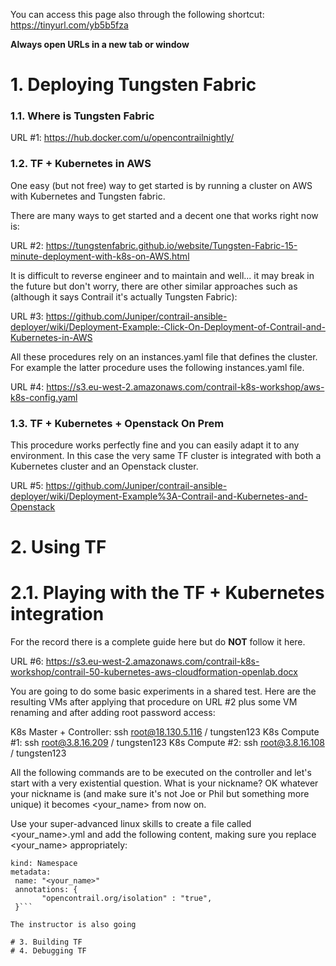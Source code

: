You can access this page also through the following shortcut: https://tinyurl.com/yb5b5fza

**Always open URLs in a new tab or window**

# 1. Deploying Tungsten Fabric

### 1.1. Where is Tungsten Fabric

URL #1: https://hub.docker.com/u/opencontrailnightly/

### 1.2. TF + Kubernetes in AWS

One easy (but not free) way to get started is by running a cluster on AWS with Kubernetes and Tungsten fabric.

There are many ways to get started and a decent one that works right now is:

URL #2: https://tungstenfabric.github.io/website/Tungsten-Fabric-15-minute-deployment-with-k8s-on-AWS.html

It is difficult to reverse engineer and to maintain and well... it may break in the future but don't worry, there are other similar approaches such as (although it says Contrail it's actually Tungsten Fabric):

URL #3: https://github.com/Juniper/contrail-ansible-deployer/wiki/Deployment-Example:-Click-On-Deployment-of-Contrail-and-Kubernetes-in-AWS

All these procedures rely on an instances.yaml file that defines the cluster. For example the latter procedure uses the following instances.yaml file.

URL #4: https://s3.eu-west-2.amazonaws.com/contrail-k8s-workshop/aws-k8s-config.yaml

### 1.3. TF + Kubernetes + Openstack On Prem

This procedure works perfectly fine and you can easily adapt it to any environment. In this case the very same TF cluster is integrated with both a Kubernetes cluster and an Openstack cluster.

URL #5: https://github.com/Juniper/contrail-ansible-deployer/wiki/Deployment-Example%3A-Contrail-and-Kubernetes-and-Openstack

# 2. Using TF

# 2.1. Playing with the TF + Kubernetes integration

For the record there is a complete guide here but do **NOT** follow it here.

URL #6: https://s3.eu-west-2.amazonaws.com/contrail-k8s-workshop/contrail-50-kubernetes-aws-cloudformation-openlab.docx

You are going to do some basic experiments in a shared test. Here are the resulting VMs after applying that procedure on URL #2 plus some VM renaming and after adding root password access:

K8s Master + Controller: ssh root@18.130.5.116 / tungsten123
K8s Compute #1: ssh root@3.8.16.209 / tungsten123
K8s Compute #2: ssh root@3.8.16.108 / tungsten123

All the following commands are to be executed on the controller and let's start with a very existential question. What is your nickname? OK whatever your nickname is (and make sure it's not Joe or Phil but something more unique) it becomes <your_name> from now on.

Use your super-advanced linux skills to create a file called <your_name>.yml and add the following content, making sure you replace <your_name> appropriately:

```apiVersion: v1
kind: Namespace
metadata:
 name: "<your_name>"
 annotations: {
       "opencontrail.org/isolation" : "true",
 }```

The instructor is also going

# 3. Building TF
# 4. Debugging TF

